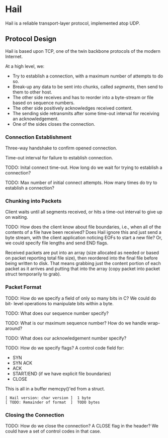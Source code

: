 # Hail
Hail is a reliable transport-layer protocol, implemented atop UDP. 


## Protocol Design 

Hail is based upon TCP, one of the twin backbone protocols of the
modern Internet. 

At a high level, we: 

* Try to establish a connection, with a maximum number of attempts to do so.
* Break-up any data to be sent into chunks, called *segments*, then send to
  them to other host.
* The other side receives and has to reorder into a byte-stream or file 
  based on sequence numbers.
* The other side positively acknowledges received content.
* The sending side retransmits after some time-out interval for receiving an
  acknowledgement.
* One of the sides closes the connection.


### Connection Establishment 

Three-way handshake to confirm opened connection. 

Time-out interval for failure to establish connection.

TODO: Inital connect time-out. How long do we wait for trying
to establish a connection? 

TODO: Max number of initial connect attempts. How many times do 
try to establish a connection?


### Chunking into Packets

Client waits until all segments received, or hits a time-out interval 
to give up on waiting. 

TODO: How does the client know about file boundaries, i.e., when all of 
the contents of a file have been received? Does Hail ignore this and just send
a byte stream, with the client application noticing EOFs to start a new file?
Or, we could specify file lengths and send END flags. 

Received packets are put into an array (size allocated as needed or 
based on packet reporting total file size), then reordered into the final 
file before being written to disk. That means grabbing just the content portion
of each packet as it arrives and putting that into the array (copy packet
into packet struct temporarily to grab).


### Packet Format

TODO: How do we specify a field of only so many bits in C? We could do bit-
level operations to manipulate bits within a byte.

TODO: What does our sequence number specify? 

TODO: What is our maximum sequence number? How do we handle wrap-around?

TODO: What does our acknowledgement number specify?

TODO: How do we specify flags? A control code field for: 

* SYN
* SYN ACK
* ACK 
* START/END (if we have explicit file boundaries)
* CLOSE

This is all in a buffer memcpy()'ed from a struct.  

    [ Hail version: char version ]  1 byte
    [ TODO: Remainder of format  ]  TODO bytes


### Closing the Connection

TODO: How do we close the connection? A CLOSE flag in the header? We could have a set of control codes in that case. 





